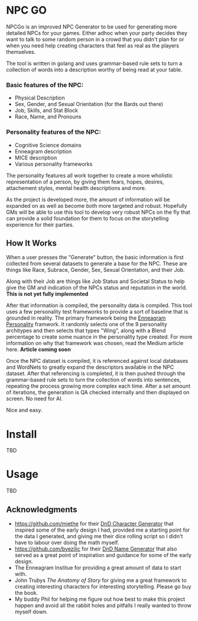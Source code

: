 # NPC GO

NPCGo is an improved NPC Generator to be used for generating more detailed NPCs for your games. Either adhoc when your party decides they want to talk to some random person in a crowd that you didn't plan for or when you need help creating characters that feel as real as the players themselves.

The tool is written in golang and uses grammar-based rule sets to turn a collection of words into a description worthy of being read at your table.

### Basic features of the NPC:

- Physical Description
- Sex, Gender, and Sexual Orientation (for the Bards out there)
- Job, Skills, and Stat Block
- Race, Name, and Pronouns

### Personality features of the NPC:

- Cognitive Science domains
- Enneagram description
- MICE description
- Various personality frameworks

The personality features all work together to create a more wholistic representation of a person, by giving them fears, hopes, desires, attachement styles, mental health descriptions and more.

As the project is developed more, the amount of information will be expanded on as well as become both more targeted and robust. Hopefully GMs will be able to use this tool to develop very robust NPCs on the fly that can provide a solid foundation for them to focus on the storytelling experience for their parties.

## How It Works

When a user presses the "Generate" button, the basic information is first collected from several datasets to generate a base for the NPC. These are things like Race, Subrace, Gender, Sex, Sexual Orientation, and their Job.

Along with their Job are things like Job Status and Societal Status to help give the GM and indication of the NPCs status and reputation in the world. **This is not yet fully implemented**

After that information is compiled, the personality data is compiled. This tool uses a few personality test frameworks to provide a sort of baseline that is grounded in reality. The primary framework being the [Enneagram Personality](https://www.enneagraminstitute.com/how-the-enneagram-system-works) framwork. It randomly selects one of the 9 personality architypes and then selects that types "Wing", along with a Blend percentage to create some nuance in the personality type created. For more information on why that framework was chosen, read the Medium article here. **Article coming soon**

Once the NPC dataset is compiled, it is referenced against local databases and WordNets to greatly expand the descriptors available in the NPC dataset. After that referencing is completed, it is then pushed through the grammar-based rule sets to turn the collection of words into sentences, repeating the process growing more complex each time. After a set amount of iterations, the generation is QA checked internally and then displayed on screen. No need for AI.

Nice and easy.

# Install

TBD

# Usage

TBD

## Acknowledgments

- https://github.com/miethe for their [DnD Character Generator](https://github.com/miethe/DnD-Character-Generator) that inspired some of the early design I had, provided me a starting point for the data I generated, and giving me their dice rolling script so I didn't have to labour over doing the math myself.
- https://github.com/bvezilic for their [DnD Name Generator](https://github.com/bvezilic/DnD-name-generator) that also served as a great point of inspiration and guidance for some of the early design.
- The Enneagram Institue for providing a great amount of data to start with.
- John Trubys _The Anatomy of Story_ for giving me a great framework to creating interesting characters for interesting storytelling. Please go buy the book.
- My buddy Phil for helping me figure out how best to make this project happen and avoid all the rabbit holes and pitfalls I really wanted to throw myself down.
